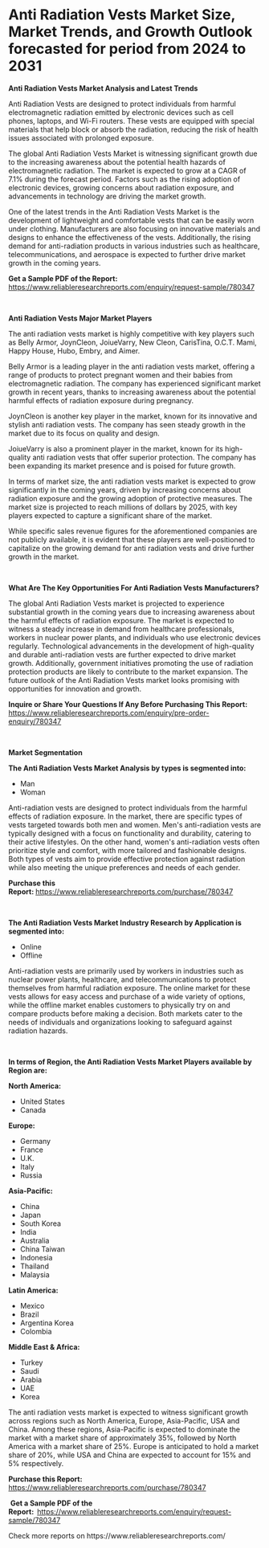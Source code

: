 <p><h1>Anti Radiation Vests Market Size, Market Trends, and Growth Outlook forecasted for period from 2024 to 2031</h1></p><p><strong>Anti Radiation Vests Market Analysis and Latest Trends</strong></p>
<p><p>Anti Radiation Vests are designed to protect individuals from harmful electromagnetic radiation emitted by electronic devices such as cell phones, laptops, and Wi-Fi routers. These vests are equipped with special materials that help block or absorb the radiation, reducing the risk of health issues associated with prolonged exposure.</p><p>The global Anti Radiation Vests Market is witnessing significant growth due to the increasing awareness about the potential health hazards of electromagnetic radiation. The market is expected to grow at a CAGR of 7.1% during the forecast period. Factors such as the rising adoption of electronic devices, growing concerns about radiation exposure, and advancements in technology are driving the market growth.</p><p>One of the latest trends in the Anti Radiation Vests Market is the development of lightweight and comfortable vests that can be easily worn under clothing. Manufacturers are also focusing on innovative materials and designs to enhance the effectiveness of the vests. Additionally, the rising demand for anti-radiation products in various industries such as healthcare, telecommunications, and aerospace is expected to further drive market growth in the coming years.</p></p>
<p><strong>Get a Sample PDF of the Report:&nbsp;</strong> <a href="https://www.reliableresearchreports.com/enquiry/request-sample/780347">https://www.reliableresearchreports.com/enquiry/request-sample/780347</a></p>
<p>&nbsp;</p>
<p><strong>Anti Radiation Vests Major Market Players</strong></p>
<p><p>The anti radiation vests market is highly competitive with key players such as Belly Armor, JoynCleon, JoiueVarry, New Cleon, CarisTina, O.C.T. Mami, Happy House, Hubo, Embry, and Aimer.</p><p>Belly Armor is a leading player in the anti radiation vests market, offering a range of products to protect pregnant women and their babies from electromagnetic radiation. The company has experienced significant market growth in recent years, thanks to increasing awareness about the potential harmful effects of radiation exposure during pregnancy.</p><p>JoynCleon is another key player in the market, known for its innovative and stylish anti radiation vests. The company has seen steady growth in the market due to its focus on quality and design.</p><p>JoiueVarry is also a prominent player in the market, known for its high-quality anti radiation vests that offer superior protection. The company has been expanding its market presence and is poised for future growth.</p><p>In terms of market size, the anti radiation vests market is expected to grow significantly in the coming years, driven by increasing concerns about radiation exposure and the growing adoption of protective measures. The market size is projected to reach millions of dollars by 2025, with key players expected to capture a significant share of the market.</p><p>While specific sales revenue figures for the aforementioned companies are not publicly available, it is evident that these players are well-positioned to capitalize on the growing demand for anti radiation vests and drive further growth in the market.</p></p>
<p>&nbsp;</p>
<p><strong>What Are The Key Opportunities For Anti Radiation Vests Manufacturers?</strong></p>
<p><p>The global Anti Radiation Vests market is projected to experience substantial growth in the coming years due to increasing awareness about the harmful effects of radiation exposure. The market is expected to witness a steady increase in demand from healthcare professionals, workers in nuclear power plants, and individuals who use electronic devices regularly. Technological advancements in the development of high-quality and durable anti-radiation vests are further expected to drive market growth. Additionally, government initiatives promoting the use of radiation protection products are likely to contribute to the market expansion. The future outlook of the Anti Radiation Vests market looks promising with opportunities for innovation and growth.</p></p>
<p><strong>Inquire or Share Your Questions If Any Before Purchasing This Report:</strong> <a href="https://www.reliableresearchreports.com/enquiry/pre-order-enquiry/780347">https://www.reliableresearchreports.com/enquiry/pre-order-enquiry/780347</a></p>
<p>&nbsp;</p>
<p><strong>Market Segmentation</strong></p>
<p><strong>The Anti Radiation Vests Market Analysis by types is segmented into:</strong></p>
<p><ul><li>Man</li><li>Woman</li></ul></p>
<p><p>Anti-radiation vests are designed to protect individuals from the harmful effects of radiation exposure. In the market, there are specific types of vests targeted towards both men and women. Men's anti-radiation vests are typically designed with a focus on functionality and durability, catering to their active lifestyles. On the other hand, women's anti-radiation vests often prioritize style and comfort, with more tailored and fashionable designs. Both types of vests aim to provide effective protection against radiation while also meeting the unique preferences and needs of each gender.</p></p>
<p><strong>Purchase this Report:&nbsp;</strong><a href="https://www.reliableresearchreports.com/purchase/780347">https://www.reliableresearchreports.com/purchase/780347</a></p>
<p>&nbsp;</p>
<p><strong>The Anti Radiation Vests Market Industry Research by Application is segmented into:</strong></p>
<p><ul><li>Online</li><li>Offline</li></ul></p>
<p><p>Anti-radiation vests are primarily used by workers in industries such as nuclear power plants, healthcare, and telecommunications to protect themselves from harmful radiation exposure. The online market for these vests allows for easy access and purchase of a wide variety of options, while the offline market enables customers to physically try on and compare products before making a decision. Both markets cater to the needs of individuals and organizations looking to safeguard against radiation hazards.</p></p>
<p>&nbsp;</p>
<p><strong>In terms of Region, the Anti Radiation Vests Market Players available by Region are:</strong></p>
<p>
    <p> <strong> North America: </strong>
        <ul>
            <li>United States</li>
            <li>Canada</li>
        </ul>
        </p> 
    <p> <strong> Europe: </strong>
        <ul>
            <li>Germany</li>
            <li>France</li>
            <li>U.K.</li>
            <li>Italy</li>
            <li>Russia</li>
        </ul>
        </p> 
    <p> <strong> Asia-Pacific: </strong>
        <ul>
            <li>China</li>
            <li>Japan</li>
            <li>South Korea</li>
            <li>India</li>
            <li>Australia</li>
            <li>China Taiwan</li>
            <li>Indonesia</li>
            <li>Thailand</li>
            <li>Malaysia</li>
        </ul>
        </p> 
    <p> <strong> Latin America: </strong>
        <ul>
            <li>Mexico</li>
            <li>Brazil</li>
            <li>Argentina Korea</li>
            <li>Colombia</li>
        </ul>
        </p> 
    <p> <strong> Middle East & Africa: </strong>
        <ul>
            <li>Turkey</li>
            <li>Saudi</li>
            <li>Arabia</li>
            <li>UAE</li>
            <li>Korea</li>
        </ul>
    </p>
    </p>
<p><p>The anti radiation vests market is expected to witness significant growth across regions such as North America, Europe, Asia-Pacific, USA and China. Among these regions, Asia-Pacific is expected to dominate the market with a market share of approximately 35%, followed by North America with a market share of 25%. Europe is anticipated to hold a market share of 20%, while USA and China are expected to account for 15% and 5% respectively.</p></p>
<p><strong>Purchase this Report: </strong><a href="https://www.reliableresearchreports.com/purchase/780347">https://www.reliableresearchreports.com/purchase/780347</a></p>
<p>&nbsp;<strong>Get a Sample PDF of the Report:&nbsp;&nbsp;</strong><a href="https://www.reliableresearchreports.com/enquiry/request-sample/780347">https://www.reliableresearchreports.com/enquiry/request-sample/780347</a></p>
<p><strong></strong></p>
<p>Check more reports on https://www.reliableresearchreports.com/</p>